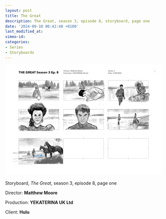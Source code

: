 ```yaml
---
layout: post
title: The Great
description: The Great, season 3, episode 8, storyboard, page one
date: '2024-09-10 06:42:48 +0100'
last_modified_at:
vimeo-id: 
categories:
- Series
- Storyboards
---
```


![Storyboard, The Great, season 3, episode 8, page one](/images/The_Great_Season_03_Episode_8_page_01.png)

Storyboard, *The Great*, season 3, episode 8, page one

Director: **Matthew Moore**

Production: **YEKATERINA UK Ltd**

Client: **Hulu**